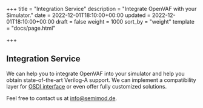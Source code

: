 +++
title = "Integration Service"
description = "Integrate OpenVAF with your Simulator."
date = 2022-12-01T18:10:00+00:00
updated = 2022-12-01T18:10:00+00:00
draft = false
weight = 1000
sort_by = "weight"
template = "docs/page.html"

+++

## Integration Service

We can help you to integrate OpenVAF into your simulator and help you obtain state-of-the-art Verilog-A support. 
We can implement a compatibility layer for [OSDI interface](../../details/osdi) or even offer fully customized solutions.

Feel free to contact us at info@semimod.de.


